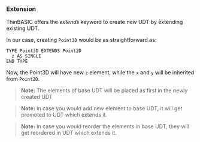 ### Extension

ThinBASIC offers the *extends* keyword to create new UDT by extending existing UDT.

In our case, creating `Point3D` would be as straightforward as:
```thinbasic
TYPE Point3D EXTENDS Point2D
  z AS SINGLE
END TYPE
```

Now, the Point3D will have new `z` element, while the `x` and `y` will be inherited from `Point2D`.

> **Note:** The elements of base UDT will be placed as first in the newly created UDT

> **Note:** In case you would add new element to base UDT, it will get promoted to UDT which extends it.

> **Note:** In case you would reorder the elements in base UDT, they will get reordered in UDT which extends it.

